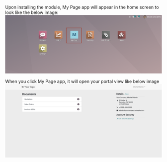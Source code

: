 Upon installing the module, My Page app will appear in the home screen to look like the below image:  
![image](../static/img/app.png)

When you click My Page app, it will open your portal view like below image  
![image](../static/img/portalview.png)
